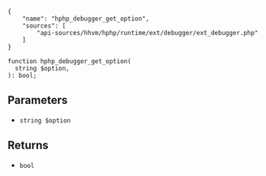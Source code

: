 ``` yamlmeta
{
    "name": "hphp_debugger_get_option",
    "sources": [
        "api-sources/hhvm/hphp/runtime/ext/debugger/ext_debugger.php"
    ]
}
```




``` Hack
function hphp_debugger_get_option(
  string $option,
): bool;
```




## Parameters




+ ` string $option `




## Returns




* ` bool `
<!-- HHAPIDOC -->
